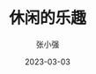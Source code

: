 ---
title: 休闲的乐趣
date: 2023-03-03
author: 张小强
description: 休闲的乐趣在于你可以拥有更好的精神状态。休闲是指在非工作、非学习的时间内，人们为了满足自己的需求和愿望，所进行的一些活动。这些活动可以是户外活动，如旅游、运动、野餐等；也可以是室内活动，如看电影、读书、听音乐等。
tags:
  - 休闲的乐趣
image: https://picsum.photos/600/400
---